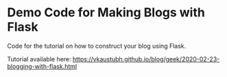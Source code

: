 # Demo Code for Making Blogs with Flask

Code for the tutorial on how to construct your blog using Flask.

Tutorial available here: https://vkaustubh.github.io/blog/geek/2020-02-23-blogging-with-flask.html
